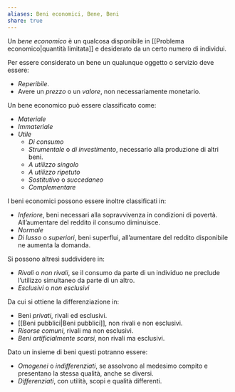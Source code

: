 ```yaml
---
aliases: Beni economici, Bene, Beni
share: true
---
```

Un *bene economico* è un qualcosa disponibile in [[Problema economico|quantità limitata]] e desiderato da un certo numero di individui.

Per essere considerato un bene un qualunque oggetto o servizio deve essere:
- *Reperibile*.
- Avere un *prezzo* o un *valore*, non necessariamente monetario.

Un bene economico può essere classificato come:
- *Materiale*
- *Immateriale*
- *Utile*
	- *Di consumo*
	- *Strumentale* o *di investimento*, necessario alla produzione di altri beni.
	- *A utilizzo singolo*
	- *A utilizzo ripetuto*
	- *Sostitutivo* o *succedaneo*
	- *Complementare*

I beni economici possono essere inoltre classificati in:
- *Inferiore*, beni necessari alla sopravvivenza in condizioni di povertà. All’aumentare del reddito il consumo diminuisce.
- *Normale*
- *Di lusso* o *superiori*, beni superflui, all’aumentare del reddito disponibile ne aumenta la domanda.

Si possono altresì suddividere in:
- *Rivali* o *non rivali*, se il consumo da parte di un individuo ne preclude l’utilizzo simultaneo da parte di un altro.
- *Esclusivi* o *non esclusivi*

Da cui si ottiene la differenziazione in:
- Beni *privati*, rivali ed esclusivi.
- [[Beni pubblici|Beni pubblici]], non rivali e non esclusivi.
- *Risorse comuni*, rivali ma non esclusivi.
- *Beni artificialmente scarsi*, non rivali ma esclusivi.

Dato un insieme di beni questi potranno essere:
- *Omogenei* o *indifferenziati*, se assolvono al medesimo compito e presentano la stessa qualità, anche se diversi.
- *Differenziati*, con utilità, scopi e qualità differenti.